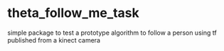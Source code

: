 # theta_follow_me_task
simple package to test a prototype algorithm to follow a person using tf published from a kinect camera
